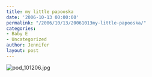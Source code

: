 ```yaml
---
title: my little papooska
date: '2006-10-13 00:00:00'
permalink: "/2006/10/13/20061013my-little-papooska/"
categories:
- Baby E
- Uncategorized
author: Jennifer
layout: post
---
```


<img id="image50" alt="pod_101206.jpg" src="http://static.squarespace.com/static/50db6bb3e4b015296cd43789/50dfa5b1e4b0dc6320e0b5ea/50dfa5b1e4b0dc6320e0b613/1161548282000/?format=original" />
